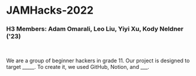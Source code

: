 # JAMHacks-2022
### H3 Members: Adam Omarali, Leo Liu, Yiyi Xu, Kody Neldner ('23)
<br>

We are a group of beginner hackers in grade 11. Our project is designed to target _____. To create it, we used GitHub, Notion, and ___. 